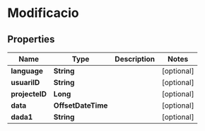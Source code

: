 

# Modificacio


## Properties

| Name | Type | Description | Notes |
|------------ | ------------- | ------------- | -------------|
|**language** | **String** |  |  [optional] |
|**usuariID** | **String** |  |  [optional] |
|**projecteID** | **Long** |  |  [optional] |
|**data** | **OffsetDateTime** |  |  [optional] |
|**dada1** | **String** |  |  [optional] |



